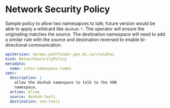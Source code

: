 

# Network Security Policy

Sample policy to allow two namesapces to talk; future version would be able to apply a wildcard like `devhub-*`. The operator will ensure the originating matches the source. The destination namespace will need to add a similar rule with the source and destination reversed to enable bi-directional communication.

```yaml
apiVersion: secops.pathfinder.gov.bc.ca/v1alpha1
kind: NetworkSecurityPolicy
metadata:
  name: inter-namespace-comms
spec:
  description: |
    allow the devhub namespace to talk to the VON
    namespace.
  action: Allow
  source: devhub-tools
  destination: von-tools
``` 